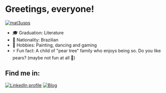 # Greetings, everyone!

[![mat3usps](https://github-readme-stats.vercel.app/api/top-langs/?username=mat3usps&hide=html&layout=compact&theme=dark)](https://github.com/mat3usps/) 

- 🎓 Graduation: Literature
- 📍 Nationality: Brazilian
- 🕺 Hobbies: Painting, dancing and gaming
- ⚡ Fun fact: A child of "pear tree" family who enjoys being so. Do you like pears? (maybe not fun at all 🥲)

## Find me in:
[![LinkedIn profile](https://img.shields.io/badge/linkedin-%230077B5.svg?&style=for-the-badge&logo=linkedin&logoColor=white)](https://www.linkedin.com/in/mateuspereiras/)
[![Blog](https://img.shields.io/badge/Hashnode-%232962FF.svg?&style=for-the-badge&logo=hashnode&logoColor=white)](https://pearprogramming.hashnode.dev/)





